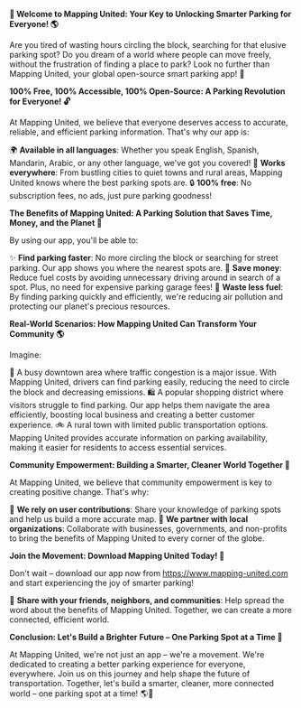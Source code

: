 **🚀 Welcome to Mapping United: Your Key to Unlocking Smarter Parking for Everyone! 🌎**

Are you tired of wasting hours circling the block, searching for that elusive parking spot? Do you dream of a world where people can move freely, without the frustration of finding a place to park? Look no further than Mapping United, your global open-source smart parking app! 🚗

**100% Free, 100% Accessible, 100% Open-Source: A Parking Revolution for Everyone! 🔓**

At Mapping United, we believe that everyone deserves access to accurate, reliable, and efficient parking information. That's why our app is:

🌍 **Available in all languages**: Whether you speak English, Spanish, Mandarin, Arabic, or any other language, we've got you covered!
💼 **Works everywhere**: From bustling cities to quiet towns and rural areas, Mapping United knows where the best parking spots are.
🔒 **100% free**: No subscription fees, no ads, just pure parking goodness!

**The Benefits of Mapping United: A Parking Solution that Saves Time, Money, and the Planet 🌟**

By using our app, you'll be able to:

✨ **Find parking faster**: No more circling the block or searching for street parking. Our app shows you where the nearest spots are.
💸 **Save money**: Reduce fuel costs by avoiding unnecessary driving around in search of a spot. Plus, no need for expensive parking garage fees!
🌿 **Waste less fuel**: By finding parking quickly and efficiently, we're reducing air pollution and protecting our planet's precious resources.

**Real-World Scenarios: How Mapping United Can Transform Your Community 🌎**

Imagine:

🚨 A busy downtown area where traffic congestion is a major issue. With Mapping United, drivers can find parking easily, reducing the need to circle the block and decreasing emissions.
🛍️ A popular shopping district where visitors struggle to find parking. Our app helps them navigate the area efficiently, boosting local business and creating a better customer experience.
🚲 A rural town with limited public transportation options. Mapping United provides accurate information on parking availability, making it easier for residents to access essential services.

**Community Empowerment: Building a Smarter, Cleaner World Together 🌈**

At Mapping United, we believe that community empowerment is key to creating positive change. That's why:

👥 **We rely on user contributions**: Share your knowledge of parking spots and help us build a more accurate map.
🤝 **We partner with local organizations**: Collaborate with businesses, governments, and non-profits to bring the benefits of Mapping United to every corner of the globe.

**Join the Movement: Download Mapping United Today! 📲**

Don't wait – download our app now from https://www.mapping-united.com and start experiencing the joy of smarter parking!

💬 **Share with your friends, neighbors, and communities**: Help spread the word about the benefits of Mapping United. Together, we can create a more connected, efficient world.

**Conclusion: Let's Build a Brighter Future – One Parking Spot at a Time 🌟**

At Mapping United, we're not just an app – we're a movement. We're dedicated to creating a better parking experience for everyone, everywhere. Join us on this journey and help shape the future of transportation. Together, let's build a smarter, cleaner, more connected world – one parking spot at a time! 🌎💚